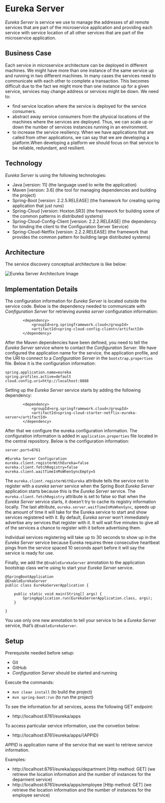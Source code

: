 # Eureka Server

*Eureka Server* is service we use to manage the addresses of all remote services that are part of the microservice application and providing each service with service 
location of all other services that are part of the microservice application.

## Business Case

Each service in microservice architecture can be deployed in different machines. We might have more than one instance of the same service up and running in two different
machines. In many cases the services need to communicate with each other to complete a transaction. This becomes difficult due to the fact we might more than one instance up
for a given service, services may change address or services might be down. We need to:

- find service location where the service is deployed for the service consumers.
- abstract away service consumers from the physical locations of the machines where the services are deployed. Thus, we can scale up or down the number of services instances
running in an environment.
- to increase the service resiliency. When we have applications that are called from other applications, we can say that we are developing a platform.When developing a 
platform we should focus on that service to be reliable, redundant, and resilient.

## Technology

*Eureka Server* is using the following technologies:

- Java [version: 11] (the language used to write the application)
- Maven [version: 3.6] (the tool for managing dependencies and building the project)
- Spring-Boot [version: 2.2.5.RELEASE] (the framework for creating spring application that just runs)
- Spring-Cloud [version: Hoxton.SR3] (the framework for building some of the common patterns in distributed systems)
- Spring-Cloud-Config-Client [version: 2.2.2.RELEASE] (the dependency for binding the client to the Configuration Server Service)
- Spring-Cloud-Netflix [version: 2.2.2.RELEASE] (the framework that provides the common pattern for building large distributed systems)

## Architecture

The service discovery conceptual architecture is like below:

![Eureka Server Architecture Image](https://github.com/rshtishi/payroll/blob/master/eureka-server/src/main/resources/static/images/eureka-server-architecture.png)

## Implementation Details

The configuration information for *Eureka Server* is located outside the service code. Below is the dependency needed to communicate with *Configuration Server* for retrieving *eureka server* configuration information:

```
		<dependency>
			<groupId>org.springframework.cloud</groupId>
			<artifactId>spring-cloud-config-client</artifactId>
		</dependency>
```

After the Maven dependencies have been defined, you need to tell the *Eureka Server* service where to contact the *Configuration Server*. We have configured the application name for the service, the application profile, and the URI to connect to a *Configuration Server* in the ```bootstrap.properties``` file. Below it is the configuration information:

```
spring.application.name=eureka
spring.profiles.active=default
cloud.config.uri=http://localhost:8888
```

Setting up the *Eureka Server* service starts by adding the following dependency:

```
		<dependency>
			<groupId>org.springframework.cloud</groupId>
			<artifactId>spring-cloud-starter-netflix-eureka-server</artifactId>
		</dependency>
```

After that we configure the eureka configuration information. The configuration information is added in ```application.properties``` file located in the central repository. 
Below is the configuration information:

```
server.port=8761

#Eureka Server Configuration
eureka.client.registerWithEureka=false
eureka.client.fetchRegistry=false
eureka.client.waitTimeInMsWhenSyncEmpty=5
```

The ```eureka.client.registerWithEureka``` attribute tells the service not to register with a *eureka server* service when the Spring Boot *Eureka Server*  application starts because this is the *Eureka Server* service. The ```eureka.client.fetchRegistry``` attribute is set to false so that when the *Eureka Server* service starts, it doesn’t try to cache its registry information locally. The last attribute, ```eureka.server.waitTimeInMsWhenSync```, speeds up the amount of time it will take for the Eureka service to start and show services registered with it. By default, *Eureka server* won’t immediately advertise any services that register with it. It will wait five minutes to give all of the services a chance to register with it before advertising them.

Individual services registering will take up to 30 seconds to show up in the *Eureka Server* service because Eureka requires three consecutive heartbeat pings from the service spaced 10 seconds apart before it will say the service is ready for use. 

Finally, we add the ```@EnableEurekaServer``` annotation to the application bootstrap class we’re using to start your *Eureka Server* service.

```
@SpringBootApplication
@EnableEurekaServer
public class EurekaServerApplication {

	public static void main(String[] args) {
		SpringApplication.run(EurekaServerApplication.class, args);
	}

}
```

You use only one new annotation to tell your service to be a *Eureka Server* service, that’s ```@EnableEurekaServer```. 

## Setup

Prerequisite needed before setup:

- Git
- GitHub
- *Configuration Server* should be started and running

Execute the commands:

- ```mvn clean install``` (to build the project)
- ```mvn spring-boot:run``` (to run the project)

To see the information for all services, acess the following GET endpoint:

- http://localhost:8761/eureka/apps

To access particular service information, use the convetion below:

- http://localhost:8761/eureka/apps/{APPID}
	
*APPID* is application name of the service that we want to retrieve service information.

Examples:

- http://localhost:8761/eureka/apps/department [Http method: GET] (we retrieve the location information and the number of instances for the deparment service)
- http://localhost:8761/eureka/apps/employee [Http method: GET] (we retrieve the location information and the number of instances for the employee service)

